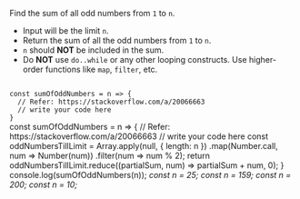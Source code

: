 Find the sum of all odd numbers from `1` to `n`.

- Input will be the limit `n`.
-  Return the sum of all the odd numbers from `1` to `n`.
-  `n` should **NOT** be included in the sum.
-  Do **NOT** use `do..while` or any other looping constructs.
Use higher-order functions like `map`, `filter`, etc.

<codeblock language="javascript" type="exercise" testMode="multipleInput">
<code>
const sumOfOddNumbers = n => {
  // Refer: https://stackoverflow.com/a/20066663
  // write your code here
}
</code>

<solution>
const sumOfOddNumbers = n => {
  // Refer: https://stackoverflow.com/a/20066663
  // write your code here
  const oddNumbersTillLimit = Array.apply(null, { length: n })
    .map(Number.call, num => Number(num))
    .filter(num => num % 2);
  return oddNumbersTillLimit.reduce((partialSum, num) => partialSum + num, 0);
}
</solution>

<testcases>
<caller>
console.log(sumOfOddNumbers(n));
</caller>
<testcase>
<i>
const n = 25;
</i>
</testcase>
<testcase>
<i>
const n = 159;
</i>
</testcase>
<testcase>
<i>
const n = 200;
</i>
</testcase>
<testcase>
<i>
const n = 10;
</i>
</testcase>
</testcases>
</codeblock>